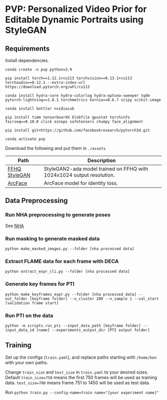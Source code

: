 # PVP: Personalized Video Prior for Editable Dynamic Portraits using StyleGAN


## Requirements

Install dependencies.

`conda create -n pvp python=3.9`

`pip install torch==1.12.1+cu113 torchvision==0.13.1+cu113 torchaudio==0.12.1 --extra-index-url https://download.pytorch.org/whl/cu113`

`conda install hydra-core hydra-colorlog hydra-optuna-sweeper tqdm pytorch-lightning==1.8.1 torchmetrics kornia==0.6.7 scipy scikit-image`

`conda install bottler nvidiacub`

`pip install timm tensorboardX blobfile gpustat torchinfo fairseq==0.10.0 click einops safetensors chumpy face_alignment`

`pip install git+https://github.com/facebookresearch/pytorch3d.git`

`conda activate pvp`

Download the following and put them in `./assets`

| Path | Description |
|---| ---|
| [FFHQ StyleGAN](https://nvlabs-fi-cdn.nvidia.com/stylegan2-ada-pytorch/pretrained/ffhq.pkl)  | StyleGAN2-ada model trained on FFHQ with 1024x1024 output resolution. |
| [ArcFace](https://drive.google.com/file/d/1KW7bjndL3QG3sxBbZxreGHigcCCpsDgn/view?usp=sharing) | ArcFace model for identity loss. |



## Data Preprocessing

### Run NHA preprocessing to generate poses

See [NHA](https://github.com/philgras/neural-head-avatars#optimizing-an-avatar-against-a-monocular-rgb-video)

### Run masking to generate masked data

```python make_masked_images.py --folder [nha processed data]```

### Extract FLAME data for each frame with DECA

```python extract_expr_cli.py --folder [nha processed data]```

### Generate key frames for PTI

```python make_keyframes_expr.py --folder [nha processed data] --out_folder [keyframe folder] --n_cluster 200 --n_sample 1 --val_start [validation frame start]```

### Run PTI on the data

```python -m scripts.run_pti --input_data_path [keyframe folder] --input_data_id [name] --experiments_output_dir [PTI output folder]```

## Training

Set up the configs (`train.yaml`), and replace paths starting with `/home/ken` with your own paths.

Change `train_size` and `test_size` in `train.yaml` to your desired sizes.
Default `train_size=750` means the first 750 frames will be used as training data. `test_size=700` means frame 751 to 1450 will be used as test data.

Run `python train.py --config-name=train name="[your experiment name]"`
